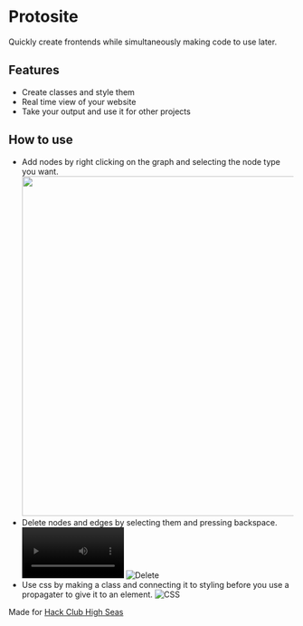 # Protosite  
Quickly create frontends while simultaneously making code to use later.
## Features
* Create classes and style them
* Real time view of your website
* Take your output and use it for other projects
## How to use
* Add nodes by right clicking on the graph and selecting the node type you want.
  <img src="https://cloud-oz71vxww9-hack-club-bot.vercel.app/0screenshot_2025-01-29_181503.png" width="600">  
* Delete nodes and edges by selecting them and pressing backspace.  
  <video src='https://cloud-29repycl6-hack-club-bot.vercel.app/0delete.mp4' width=180></video>
  ![Delete](https://cloud-e05w99kfo-hack-club-bot.vercel.app/0delete.gif)
* Use css by making a class and connecting it to styling before you use a propagater to give it to an element.
  ![CSS](https://cloud-lm8to7w6u-hack-club-bot.vercel.app/0classes.gif)
    
Made for [Hack Club High Seas](https://highseas.hackclub.com/)
